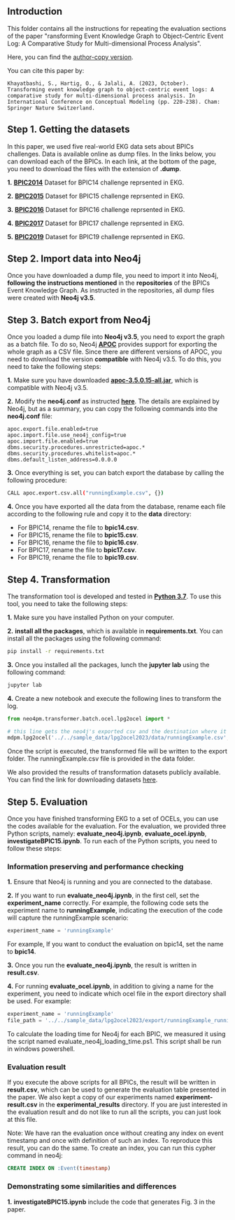 ## Introduction
This folder contains all the instructions for repeating the evaluation sections of the paper "ransforming Event Knowledge Graph to Object-Centric Event Log: A Comparative Study for Multi-dimensional Process Analysis". 

Here, you can find the [author-copy version](https://www.researchgate.net/publication/375067626_Transforming_Event_Knowledge_Graph_to_Object-Centric_Event_Logs_A_Comparative_Study_for_Multi-dimensional_Process_Analysis).

You can cite this paper by:
```
Khayatbashi, S., Hartig, O., & Jalali, A. (2023, October). Transforming event knowledge graph to object-centric event logs: A comparative study for multi-dimensional process analysis. In International Conference on Conceptual Modeling (pp. 220-238). Cham: Springer Nature Switzerland.
```

## Step 1. Getting the datasets
In this paper, we used five real-world EKG data sets about BPICs challenges. Data is available online as dump files. In the links below, you can download each of the BPICs. In each link, at the bottom of the page, you need to download the files with the extension of **.dump**.

**1.** **[BPIC2014](https://data.4tu.nl/datasets/966dbc54-ea52-4c08-aac3-ffa6c2c558cd/1)** Dataset for BPIC14 challenge reprsented in EKG.

**2.** **[BPIC2015](https://data.4tu.nl/datasets/64fce6ea-5ca8-403b-aa09-82b53517af8a/1)** Dataset for BPIC15 challenge reprsented in EKG.

**3.** **[BPIC2016](https://data.4tu.nl/datasets/735e7138-7ffe-4a6a-b02d-d22bd047dc12/1)** Dataset for BPIC16 challenge reprsented in EKG.

**4.** **[BPIC2017](https://data.4tu.nl/datasets/5c9717a0-4c22-4b78-a3ad-d2234208bfd7/1)** Dataset for BPIC17 challenge reprsented in EKG.

**5.** **[BPIC2019](https://data.4tu.nl/datasets/dc66ef2b-cd5e-436f-a3fb-ebaf9ece54a3/1)** Dataset for BPIC19 challenge reprsented in EKG.

## Step 2. Import data into Neo4j

Once you have downloaded a dump file, you need to import it into Neo4j, **following the instructions mentioned** in the **repositories** of the BPICs Event Knowledge Graph. As instructed in the repositories, all dump files were created with **Neo4j v3.5**.


## Step 3. Batch export from Neo4j
Once you loaded a dump file into **Neo4j v3.5**, you need to export the graph as a batch file. To do so, Neo4j **[APOC](https://neo4j.com/labs/apoc/4.1/export/csv/)** provides support for exporting the whole graph as a CSV file. Since there are different versions of APOC, you need to download the version **compatible** with Neo4j v3.5. To do this, you need to take the following steps:

**1.** Make sure you have downloaded **[apoc-3.5.0.15-all.jar](https://github.com/neo4j-contrib/neo4j-apoc-procedures/releases/tag/3.5.0.15)**, which is compatible with Neo4j v3.5.

**2.** Modify the **neo4j.conf** as instructed **[here](https://neo4j.com/docs/operations-manual/current/configuration/configuration-settings/)**. The details are explained by Neo4j, but as a summary, you can copy the following commands into the **neo4j.conf** file:
```
apoc.export.file.enabled=true
apoc.import.file.use_neo4j_config=true
apoc.import.file.enabled=true
dbms.security.procedures.unrestricted=apoc.*
dbms.security.procedures.whitelist=apoc.*
dbms.default_listen_address=0.0.0.0
```

**3.** Once everything is set, you can batch export the database by calling the following procedure:

```bash
CALL apoc.export.csv.all("runningExample.csv", {})
```

**4.** Once you have exported all the data from the database, rename each file according to the following rule and copy it to the **data** directory:
* For BPIC14, rename the file to **bpic14.csv**.
* For BPIC15, rename the file to **bpic15.csv**.
* For BPIC16, rename the file to **bpic16.csv**.
* For BPIC17, rename the file to **bpic17.csv**.
* For BPIC19, rename the file to **bpic19.csv**.


## Step 4. Transformation
 The transformation tool is developed and tested in **[Python 3.7](https://www.python.org/downloads/release/python-370/)**. To use this tool, you need to take the following steps:
 
**1.** Make sure you have installed Python on your computer.

**2.** **install all the packages**, which is available in **requirements.txt**. You can install all the packages using the following command:
```bash
pip install -r requirements.txt
``` 
 **3.** Once you installed all the packages, lunch the **jupyter lab** using the following command:
 ```bash
 jupyter lab
 ```

 **4.** Create a new notebook and execute the following lines to transform the log. 
 
 ```Python
 from neo4pm.transformer.batch.ocel.lpg2ocel import *
 
 # this line gets the neo4j's exported csv and the destination where it shall write the transformed ocel file. 
 mdpm.lpg2ocel('../../sample_data/lpg2ocel2023/data/runningExample.csv', '../../sample_data/lpg2ocel2023/export', export_format='jsonocel')
 ```

Once the script is executed, the transformed file will be written to the export folder. The runningExample.csv file is provided in the data folder. 

We also provided the results of transformation datasets publicly available. You can find the link for downloading datasets [here](./datasets/README.md).


## Step 5. Evaluation

Once you have finished transforming EKG to a set of OCELs, you can use the codes available for the evaluation. For the evaluation, we provided three Python scripts, namely: **evaluate_neo4j.ipynb**, **evaluate_ocel.ipynb**, **investigateBPIC15.ipynb**. To run each of the Python scripts, you need to follow these steps:


### Information preserving and performance checking

**1.** Ensure that Neo4j is running and you are connected to the database.

**2.** If you want to run **evaluate_neo4j.ipynb**, in the first cell, set the **experiment_name** correctly. For example, the following code sets the experiment name to **runningExample**, indicating the execution of the code will capture the runningExample scenario:
 
 ```Python
experiment_name = 'runningExample'
 ```

For example, If you want to conduct the evaluation on bpic14, set the name to **bpic14**. 



**3.** Once you run the **evaluate_neo4j.ipynb**, the result is written in **result.csv**.

**4.** For running **evaluate_ocel.ipynb**, in addition to giving a name for the experiment, you need to indicate which ocel file in the export directory shall be used. For example: 

 ```Python
experiment_name = 'runningExample'
file_path = '../../sample_data/lpg2ocel2023/export/runningExample_runningExample.jsonocel'
 ```

To calculate the loading time for Neo4j for each BPIC, we measured it using the script named evaluate_neo4j_loading_time.ps1. This script shall be run in windows powershell. 

### Evaluation result
If you execute the above scripts for all BPICs, the result will be written in **result.csv**, which can be used to generate the evaluation table presented in the paper. We also kept a copy of our experiments named **experiment-result.csv** in the **experimental_results** directory. If you are just interested in the evaluation result and do not like to run all the scripts, you can just look at this file.

Note: We have ran the evaluation once without creating any index on event timestamp and once with definition of such an index. To reproduce this result, you can do the same. To create an index, you can run this cypher command in neo4j:

 ```sql
CREATE INDEX ON :Event(timestamp)
 ```

### Demonstrating some similarities and differences

**1.** **investigateBPIC15.ipynb** include the code that generates Fig. 3 in the paper. 

